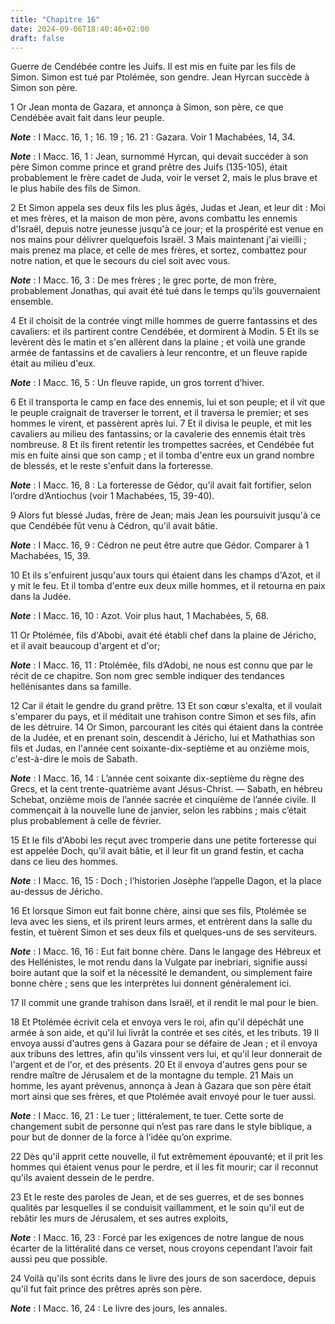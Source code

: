 ```yaml
---
title: "Chapitre 16"
date: 2024-09-06T18:40:46+02:00
draft: false
---
```



Guerre de Cendébée contre les Juifs.
Il est mis en fuite par les fils de Simon.
Simon est tué par Ptolémée, son gendre.
Jean Hyrcan succède à Simon son père.


1 Or Jean monta de Gazara, et annonça à Simon, son père, ce que Cendébée avait fait dans leur peuple.

***Note*** :  I Macc. 16, 1 ; 16. 19 ; 16. 21 : Gazara. Voir 1 Machabées, 14, 34.

***Note*** :  I Macc. 16, 1 : Jean, surnommé Hyrcan, qui devait succéder à son père Simon comme prince et grand prêtre des Juifs (135-105), était probablement le frère cadet de Juda, voir le verset 2, mais le plus brave et le plus habile des fils de Simon.

2 Et Simon appela ses deux fils les plus âgés, Judas et Jean, et leur dit : Moi et mes frères, et la maison de mon père, avons combattu les ennemis d'Israël, depuis notre jeunesse jusqu'à ce jour; et la prospérité est venue en nos mains pour délivrer quelquefois Israël. 3 Mais maintenant j'ai vieilli ; mais prenez ma place, et celle de mes frères, et sortez, combattez pour notre nation, et que le secours du ciel soit avec vous.

***Note*** :  I Macc. 16, 3 : De mes frères ; le grec porte, de mon frère, probablement Jonathas, qui avait été tué dans le temps qu’ils gouvernaient ensemble.

4 Et il choisit de la contrée vingt mille hommes de guerre fantassins et des cavaliers: et ils partirent contre Cendébée, et dormirent à Modin. 5 Et ils se levèrent dès le matin et s'en allèrent dans la plaine ; et voilà une grande armée de fantassins et de cavaliers à leur rencontre, et un fleuve rapide était au milieu d'eux.

***Note*** :  I Macc. 16, 5 : Un fleuve rapide, un gros torrent d’hiver.

6 Et il transporta le camp en face des ennemis, lui et son peuple; et il vit que le peuple craignait de traverser le torrent, et il traversa le premier; et ses hommes le virent, et passèrent après lui. 7 Et il divisa le peuple, et mit les cavaliers au milieu des fantassins; or la cavalerie des ennemis était très nombreuse. 8 Et ils firent retentir les trompettes sacrées, et Cendébée fut mis en fuite ainsi que son camp ; et il tomba d'entre eux un grand nombre de blessés, et le reste s'enfuit dans la forteresse.

***Note*** :  I Macc. 16, 8 : La forteresse de Gédor, qu’il avait fait fortifier, selon l’ordre d’Antiochus (voir 1 Machabées, 15, 39-40).

9 Alors fut blessé Judas, frère de Jean; mais Jean les poursuivit jusqu'à ce que Cendébée fût venu à Cédron, qu'il avait bâtie.

***Note*** :  I Macc. 16, 9 : Cédron ne peut être autre que Gédor. Comparer à 1 Machabées, 15, 39.

10 Et ils s'enfuirent jusqu'aux tours qui étaient dans les champs d'Azot, et il y mit le feu. Et il tomba d'entre eux deux mille hommes, et il retourna en paix dans la Judée.

***Note*** :  I Macc. 16, 10 : Azot. Voir plus haut, 1 Machabées, 5, 68.


11 Or Ptolémée, fils d'Abobi, avait été établi chef dans la plaine de Jéricho, et il avait beaucoup d'argent et d'or;

***Note*** :  I Macc. 16, 11 : Ptolémée, fils d’Adobi, ne nous est connu que par le récit de ce chapitre. Son nom grec semble indiquer des tendances hellénisantes dans sa famille.

12 Car il était le gendre du grand prêtre. 13 Et son cœur s'exalta, et il voulait s'emparer du pays, et il méditait une trahison contre Simon et ses fils, afin de les détruire. 14 Or Simon, parcourant les cités qui étaient dans la contrée de la Judée, et en prenant soin, descendit à Jéricho, lui et Mathathias son fils et Judas, en l'année cent soixante-dix-septième et au onzième mois, c'est-à-dire le mois de Sabath.

***Note*** :  I Macc. 16, 14 : L’année cent soixante dix-septième du règne des Grecs, et la cent trente-quatrième avant Jésus-Christ. ― Sabath, en hébreu Schebat, onzième mois de l’année sacrée et cinquième de l’année civile. Il commençait à la nouvelle lune de janvier, selon les rabbins ; mais c’était plus probablement à celle de février.

15 Et le fils d'Abobi les reçut avec tromperie dans une petite forteresse qui est appelée Doch, qu'il avait bâtie, et il leur fit un grand festin, et cacha dans ce lieu des hommes.

***Note*** :  I Macc. 16, 15 : Doch ; l’historien Josèphe l’appelle Dagon, et la place au-dessus de Jéricho.

16 Et lorsque Simon eut fait bonne chère, ainsi que ses fils, Ptolémée se leva avec les siens, et ils prirent leurs armes, et entrèrent dans la salle du festin, et tuèrent Simon et ses deux fils et quelques-uns de ses serviteurs.

***Note*** :  I Macc. 16, 16 : Eut fait bonne chère. Dans le langage des Hébreux et des Hellénistes, le mot rendu dans la Vulgate par inebriari, signifie aussi boire autant que la soif et la nécessité le demandent, ou simplement faire bonne chère ; sens que les interprètes lui donnent généralement ici.

17 Il commit une grande trahison dans Israël, et il rendit le mal pour le bien.


18 Et Ptolémée écrivit cela et envoya vers le roi, afin qu'il dépéchât une armée à son aide, et qu'il lui livrât la contrée et ses cités, et les tributs. 19 Il envoya aussi d'autres gens à Gazara pour se défaire de Jean ; et il envoya aux tribuns des lettres, afin qu'ils vinssent vers lui, et qu'il leur donnerait de l'argent et de l'or, et des présents. 20 Et il envoya d'autres gens pour se rendre maître de Jérusalem et de la montagne du temple. 21 Mais un homme, les ayant prévenus, annonça à Jean à Gazara que son père était mort ainsi que ses frères, et que Ptolémée avait envoyé pour le tuer aussi.

***Note*** :  I Macc. 16, 21 : Le tuer ; littéralement, te tuer. Cette sorte de changement subit de personne qui n’est pas rare dans le style biblique, a pour but de donner de la force à l’idée qu’on exprime.

22 Dès qu'il apprit cette nouvelle, il fut extrêmement épouvanté; et il prit les hommes qui étaient venus pour le perdre, et il les fit mourir; car il reconnut qu'ils avaient dessein de le perdre.


23 Et le reste des paroles de Jean, et de ses guerres, et de ses bonnes qualités par lesquelles il se conduisit vaillamment, et le soin qu'il eut de rebâtir les murs de Jérusalem, et ses autres exploits,

***Note*** :  I Macc. 16, 23 : Forcé par les exigences de notre langue de nous écarter de la littéralité dans ce verset, nous croyons cependant l’avoir fait aussi peu que possible.

24 Voilà qu'ils sont écrits dans le livre des jours de son sacerdoce, depuis qu'il fut fait prince des prêtres après son père.

***Note*** :  I Macc. 16, 24 : Le livre des jours, les annales.
